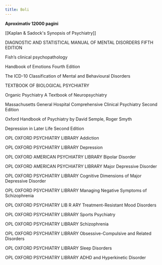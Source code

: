 ```yaml
---
title: Boli
---
```


**Aproximativ 12000 pagini**

[[Kaplan & Sadock's Synopsis of Psychiatry]]

DIAGNOSTIC AND STATISTICAL MANUAL OF MENTAL DISORDERS FIFTH EDITION

Fish’s clinical psychopathology

Handbook of Emotions Fourth Edition

The ICD-10 Classification of Mental and Behavioural Disorders

TEXTBOOK OF BIOLOGICAL PSYCHIATRY

Organic Psychiatry A Textbook of Neuropsychiatry

Massachusetts General Hospital Comprehensive Clinical Psychiatry Second Edition

Oxford Handbook of Psychiatry by David Semple, Roger Smyth

Depression in Later Life Second Edition

OPL OXFORD PSYCHIATRY LIBRARY Addiction

OPL OXFORD PSYCHIATRY LIBRARY Depression

OPL OXFORD AMERICAN PSYCHIATRY LIBRARY Bipolar Disorder

OPL OXFORD AMERICAN PSYCHIATRY LIBRARY Major Depressive Disorder

OPL OXFORD PSYCHIATRY LIBRARY Cognitive Dimensions of Major Depressive Disorder

OPL OXFORD PSYCHIATRY LIBRARY Managing Negative Symptoms of Schizophrenia

OPL OXFORD PSYCHIATRY LIB R ARY Treatment-Resistant Mood Disorders

OPL OXFORD PSYCHIATRY LIBRARY Sports Psychiatry

OPL OXFORD PSYCHIATRY LIBRARY Schizophrenia

OPL OXFORD PSYCHIATRY LIBRARY Obsessive-Compulsive and Related Disorders

OPL OXFORD PSYCHIATRY LIBRARY Sleep Disorders

OPL OXFORD PSYCHIATRY LIBRARY ADHD and Hyperkinetic Disorder
